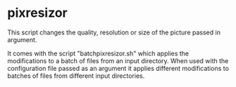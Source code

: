 # pixresizor

This script changes the quality, resolution or size of the picture passed in argument.

It comes with the script "batchpixresizor.sh" which applies the modifications to a batch of files from an input directory. When used with the configuration file passed as an argument it applies different modifications to batches of files from different input directories.

